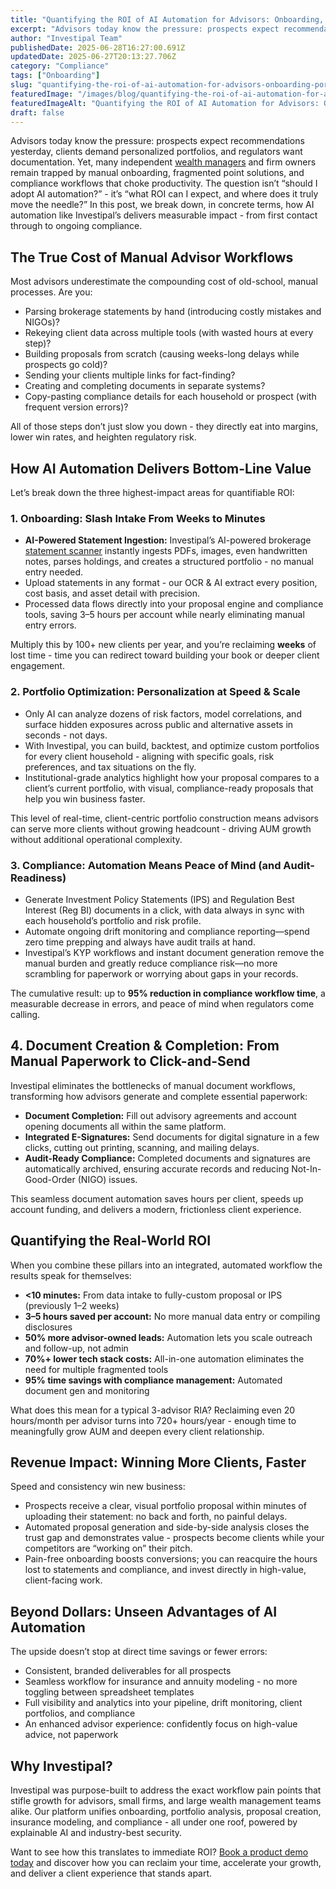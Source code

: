 ```yaml
---
title: "Quantifying the ROI of AI Automation for Advisors: Onboarding, Portfolio Optimization & Compliance"
excerpt: "Advisors today know the pressure: prospects expect recommendations yesterday, clients demand personalized portfolios, and regulators want documentation."
author: "Investipal Team"
publishedDate: 2025-06-28T16:27:00.691Z
updatedDate: 2025-06-27T20:13:27.706Z
category: "Compliance"
tags: ["Onboarding"]
slug: "quantifying-the-roi-of-ai-automation-for-advisors-onboarding-portfolio-optimization-compliance"
featuredImage: "/images/blog/quantifying-the-roi-of-ai-automation-for-advisors-onboarding-portfolio-optimization-compliance__685efb5f97ae4fbcebc460c5_Scale_20Your_20Advisory_20Practice_20with_20AI-Driven_20Tax_20Optimization_20and_20Proposals_20_10_.png"
featuredImageAlt: "Quantifying the ROI of AI Automation for Advisors: Onboarding, Portfolio Optimization & Compliance"
draft: false
---
```

<p id="">Advisors today know the pressure: prospects expect recommendations yesterday, clients demand personalized portfolios, and regulators want documentation. Yet, many independent <a href="/segments/wealth-managers">wealth managers</a> and firm owners remain trapped by manual onboarding, fragmented point solutions, and compliance workflows that choke productivity. The question isn’t “should I adopt AI automation?” - it’s “what ROI can I expect, and where does it truly move the needle?” In this post, we break down, in concrete terms, how AI automation like Investipal’s delivers measurable impact - from first contact through to ongoing compliance.</p><h2 id="">The True Cost of Manual Advisor Workflows</h2><p id="">Most advisors underestimate the compounding cost of old-school, manual processes. Are you:</p><ul id=""><li id="">Parsing brokerage statements by hand (introducing costly mistakes and NIGOs)?</li><li id="">Rekeying client data across multiple tools (with wasted hours at every step)?</li><li id="">Building proposals from scratch (causing weeks-long delays while prospects go cold)?</li><li id="">Sending your clients multiple links for fact-finding?</li><li id="">Creating and completing documents in separate systems?</li><li id="">Copy-pasting compliance details for each household or prospect (with frequent version errors)?</li></ul><p id="">All of those steps don’t just slow you down - they directly eat into margins, lower win rates, and heighten regulatory risk.</p><h2 id="">How AI Automation Delivers Bottom-Line Value</h2><p id="">Let’s break down the three highest-impact areas for quantifiable ROI:</p><h3 id="">1. Onboarding: Slash Intake From Weeks to Minutes</h3><ul id=""><li id=""><strong id="">AI-Powered Statement Ingestion:</strong> Investipal’s AI-powered brokerage <a href="/features/automated-statement-scanner">statement scanner</a> instantly ingests PDFs, images, even handwritten notes, parses holdings, and creates a structured portfolio - no manual entry needed.</li><li id="">Upload statements in any format - our OCR & AI extract every position, cost basis, and asset detail with precision.</li><li id="">Processed data flows directly into your proposal engine and compliance tools, saving 3–5 hours per account while nearly eliminating manual entry errors.</li></ul><p id="">Multiply this by 100+ new clients per year, and you’re reclaiming <strong id="">weeks</strong> of lost time - time you can redirect toward building your book or deeper client engagement.</p><h3 id="">2. Portfolio Optimization: Personalization at Speed & Scale</h3><ul id=""><li id="">Only AI can analyze dozens of risk factors, model correlations, and surface hidden exposures across public and alternative assets in seconds - not days.</li><li id="">With Investipal, you can build, backtest, and optimize custom portfolios for every client household - aligning with specific goals, risk preferences, and tax situations on the fly.</li><li id="">Institutional-grade analytics highlight how your proposal compares to a client’s current portfolio, with visual, compliance-ready proposals that help you win business faster.</li></ul><p id="">This level of real-time, client-centric portfolio construction means advisors can serve more clients without growing headcount - driving AUM growth without additional operational complexity.</p><h3 id="">3. Compliance: Automation Means Peace of Mind (and Audit-Readiness)</h3><ul id=""><li id="">Generate Investment Policy Statements (IPS) and Regulation Best Interest (Reg BI) documents in a click, with data always in sync with each household’s portfolio and risk profile.</li><li id="">Automate ongoing drift monitoring and compliance reporting—spend zero time prepping and always have audit trails at hand.</li><li id="">Investipal’s KYP workflows and instant document generation remove the manual burden and greatly reduce compliance risk—no more scrambling for paperwork or worrying about gaps in your records.</li></ul><p id="">The cumulative result: up to <strong id="">95% reduction in compliance workflow time</strong>, a measurable decrease in errors, and peace of mind when regulators come calling.</p><h2 id="">4. Document Creation & Completion: From Manual Paperwork to Click-and-Send</h2><p id="">Investipal eliminates the bottlenecks of manual document workflows, transforming how advisors generate and complete essential paperwork:</p><ul id=""><li id=""><strong id="">Document Completion:</strong> Fill out advisory agreements and account opening documents all within the same platform.</li><li id=""><strong id="">Integrated E-Signatures:</strong> Send documents for digital signature in a few clicks, cutting out printing, scanning, and mailing delays.</li><li id=""><strong id="">Audit-Ready Compliance:</strong> Completed documents and signatures are automatically archived, ensuring accurate records and reducing Not-In-Good-Order (NIGO) issues.</li></ul><p id="">This seamless document automation saves hours per client, speeds up account funding, and delivers a modern, frictionless client experience.</p><h2 id="">Quantifying the Real-World ROI</h2><p id="">When you combine these pillars into an integrated, automated workflow the results speak for themselves:</p><ul id=""><li id=""><strong id="">&lt;10 minutes:</strong> From data intake to fully-custom proposal or IPS (previously 1–2 weeks)</li><li id=""><strong id="">3–5 hours saved per account:</strong> No more manual data entry or compiling disclosures</li><li id=""><strong id="">50% more advisor-owned leads:</strong> Automation lets you scale outreach and follow-up, not admin</li><li id=""><strong id="">70%+ lower tech stack costs:</strong> All-in-one automation eliminates the need for multiple fragmented tools</li><li id=""><strong id="">95% time savings with compliance management:</strong> Automated document gen and monitoring</li></ul><p id="">What does this mean for a typical 3-advisor RIA? Reclaiming even 20 hours/month per advisor turns into 720+ hours/year - enough time to meaningfully grow AUM and deepen every client relationship.</p><h2 id="">Revenue Impact: Winning More Clients, Faster</h2><p id="">Speed and consistency win new business:</p><ul id=""><li id="">Prospects receive a clear, visual portfolio proposal within minutes of uploading their statement: no back and forth, no painful delays.</li><li id="">Automated proposal generation and side-by-side analysis closes the trust gap and demonstrates value - prospects become clients while your competitors are “working on” their pitch.</li><li id="">Pain-free onboarding boosts conversions; you can reacquire the hours lost to statements and compliance, and invest directly in high-value, client-facing work.</li></ul><h2 id="">Beyond Dollars: Unseen Advantages of AI Automation</h2><p id="">The upside doesn’t stop at direct time savings or fewer errors:</p><ul id=""><li id="">Consistent, branded deliverables for all prospects</li><li id="">Seamless workflow for insurance and annuity modeling - no more toggling between spreadsheet templates</li><li id="">Full visibility and analytics into your pipeline, drift monitoring, client portfolios, and compliance</li><li id="">An enhanced advisor experience: confidently focus on high-value advice, not paperwork</li></ul><h2 id="">Why Investipal?</h2><p id="">Investipal was purpose-built to address the exact workflow pain points that stifle growth for advisors, small firms, and large wealth management teams alike. Our platform unifies onboarding, portfolio analysis, proposal creation, insurance modeling, and compliance - all under one roof, powered by explainable AI and industry-best security.<br></p><p id="">Want to see how this translates to immediate ROI? <a href="/book-a-demo" target="_blank" id="">Book a product demo today</a> and discover how you can reclaim your time, accelerate your growth, and deliver a client experience that stands apart.</p>